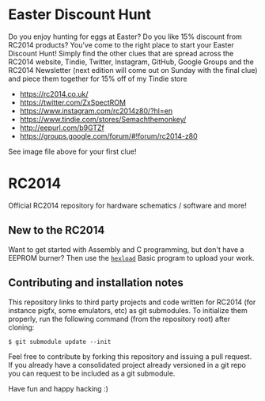 # Easter Discount Hunt

Do you enjoy hunting for eggs at Easter? Do you like 15% discount from RC2014 products? You've come to the right place to start your Easter Discount Hunt! Simply find the other clues that are spread across the RC2014 website, Tindie, Twitter, Instagram, GitHub, Google Groups  and the RC2014 Newsletter (next edition will come out on Sunday with the final clue) and piece them together for 15% off of my Tindie store

- https://rc2014.co.uk/
- https://twitter.com/ZxSpectROM
- https://www.instagram.com/rc2014z80/?hl=en
- https://www.tindie.com/stores/Semachthemonkey/
- http://eepurl.com/b9GTZf
- https://groups.google.com/forum/#!forum/rc2014-z80

See image file above for your first clue!

# RC2014

Official RC2014 repository for hardware schematics / software and more!

## New to the RC2014

Want to get started with Assembly and C programming, but don't have a EEPROM burner?
Then use the [`hexload`](https://github.com/RC2014Z80/RC2014/tree/master/BASIC-Programs/hexload) Basic program to upload your work.

## Contributing and installation notes

This repository links to third party projects and code written for RC2014 (for instance pigfx, some emulators, etc) as git submodules.
To initialize them properly, run the following command (from the repository root) after cloning:

```
$ git submodule update --init
```

Feel free to contribute by forking this repository and issuing a pull request. If you already have a consolidated project already versioned in a git repo you can request to be included as a git submodule.

Have fun and happy hacking :)
